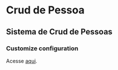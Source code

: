 # Crud de Pessoa

## Sistema de Crud de Pessoas

### Customize configuration
Acesse [aqui](https://willvitorino.github.io/crud-pessoa/).
